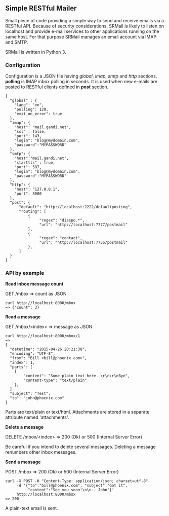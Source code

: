 ## Simple RESTful Mailer

Small piece of code providing a simple way to send and receive emails via a
RESTful API. Because of security considerations, SRMail is likely to listen on
localhost and provide e-mail services to other applications running on the same
host. For that purpose SRMail manages an email account via IMAP and SMTP.

SRMail is written in Python 3.

### Configuration

Configuration is a JSON file having *global*, *imap*, *smtp* and *http*
sections. **polling** is IMAP inbox polling in seconds. It is used when new
e-mails are posted to RESTful clients defined in **post** section.    

    {
      "global" : {
        "lang": "en",
        "polling": 120,
        "exit_on_error": true
      },
      "imap": {
        "host": "mail.gandi.net",
        "ssl" : false,
        "port": 143,
        "login": "blog@mydomain.com",
        "password":"MYPASSWORD"
      },
      "smtp": {
        "host":"mail.gandi.net",
        "starttls" : true,
        "port": 587,
        "login": "blog@mydomain.com",
        "password":"MYPASSWORD"
      },
      "http": {
        "host": "127.0.0.1",
        "port": 8000
      },
      "post": {
          "default": "http://localhost:2222/defaultposting",
          "routing": [
              {
                   "regex": "diaspo.*",                  
                   "url": "http://localhost:7777/postmail"
              },
              {
                   "regex": "contact",
                   "url": "http://localhost:7755/postmail"
              },  
          ]
      }
    }

### API by example

**Read inbox message count**

GET /mbox => count as JSON

    curl http://localhost:8000/mbox
    => {"count": 3}

**Read a message**

GET /mbox/\<index\> => message as JSON

    curl http://localhost:8000/mbox/1
    =>
    {
      "datetime": "2015-04-26 20:21:38",
      "encoding": "UTF-8",
      "from": "Bill <bill@phoenix.com>",
      "index": 1,
      "parts": [
        {
            "content": "Some plain text here. \r\n\r\nBye",
            "content-type": "text/plain"
        },
      ]
      "subject": "Test",
      "to": "john@phoenix.com"
    }

Parts are text/plain or text/html.
Attachments are stored in a separate attribute named 'attachments'.

**Delete a message**

DELETE /mbox/\<index\> => 200 (Ok) or 500 (Internal Server Error)

Be careful if you intend to delete several messages. Deleting a message
renumbers other inbox messages.

**Send a message**

POST /mbox => 200 (Ok) or 500 (Internal Server Error)

    curl -X POST -H "Content-Type: application/json; charset=utf-8"
         -d '{"to":"bill@phoenix.com", "subject":"Got it",
              "content":"See you soon!\n\n-- John"}'
         http://localhost:8000/mbox
    => 200

A plain-text email is sent.
